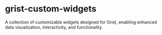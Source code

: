 # grist-custom-widgets
A collection of customizable widgets designed for Grist, enabling enhanced data visualization, interactivity, and functionality.
